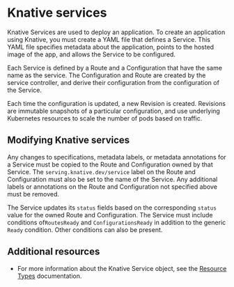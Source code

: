 # Knative services

Knative Services are used to deploy an application. To create an application using Knative, you must create a YAML file that defines a Service. This YAML file specifies metadata about the application, points to the hosted image of the app, and allows the Service to be configured.

Each Service is defined by a Route and a Configuration that have the same name as the service. The Configuration and Route are created by the service controller, and derive their configuration from the configuration of the Service.

Each time the configuration is updated, a new Revision is created. Revisions are immutable snapshots of a particular configuration, and use underlying Kubernetes resources to scale the number of pods based on traffic.

## Modifying Knative services

Any changes to specifications, metadata labels, or metadata annotations for a Service must be copied to the Route and Configuration owned by that Service. The `serving.knative.dev/service` label on the Route and Configuration must also be set to the name of the Service. Any additional labels or annotations on the Route and Configuration not specified above must be removed.

The Service updates its `status` fields based on the corresponding `status` value for the owned Route and Configuration.
The Service must include conditions of`RoutesReady` and `ConfigurationsReady` in addition to the generic `Ready` condition. Other conditions can also be present.

## Additional resources

* For more information about the Knative Service object, see the [Resource Types](https://github.com/knative/specs/blob/main/specs/serving/overview.md) documentation.
